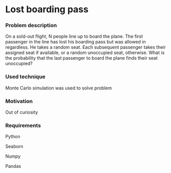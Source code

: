 # Lost boarding pass

### Problem description
On a sold-out flight, N people line up to board the plane. The first passenger in the line has lost his boarding pass but was allowed in regardless. He takes a random seat. Each subsequent passenger takes their assigned seat if available, or a random unoccupied seat, otherwise.
What is the probability that the last passenger to board the plane finds their seat unoccupied?

### Used technique
Monte Carlo simulation was used to solve problem

### Motivation
Out of curiosity

### Requirements
Python

Seaborn

Numpy

Pandas

